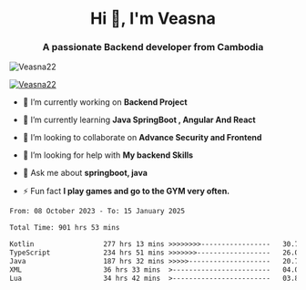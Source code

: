 <h1 align="center">Hi 👋, I'm Veasna</h1>
<h3 align="center">A passionate Backend developer from Cambodia</h3>

<p align="left"> <img src="https://komarev.com/ghpvc/?username=Veasna22&label=Profile%20views&color=0e75b6&style=flat" alt="Veasna22" /> </p>

<p align="left"> <a href="https://github.com/ryo-ma/github-profile-trophy"><img src="https://github-profile-trophy.vercel.app/?username=veasna22&theme=dracula" alt="Veasna22" /></a> </p>

- 🔭 I’m currently working on **Backend Project**

- 🌱 I’m currently learning **Java SpringBoot , Angular And React**

- 👯 I’m looking to collaborate on **Advance Security and Frontend**

- 🤝 I’m looking for help with **My backend Skills**

- 💬 Ask me about **springboot, java**

- ⚡ Fun fact **I play games and go to the GYM very often.**

<!--START_SECTION:waka-->

```txt
From: 08 October 2023 - To: 15 January 2025

Total Time: 901 hrs 53 mins

Kotlin                 277 hrs 13 mins >>>>>>>>-----------------   30.74 %
TypeScript             234 hrs 51 mins >>>>>>>------------------   26.04 %
Java                   187 hrs 32 mins >>>>>--------------------   20.79 %
XML                    36 hrs 33 mins  >------------------------   04.05 %
Lua                    34 hrs 42 mins  >------------------------   03.85 %
```

<!--END_SECTION:waka-->
